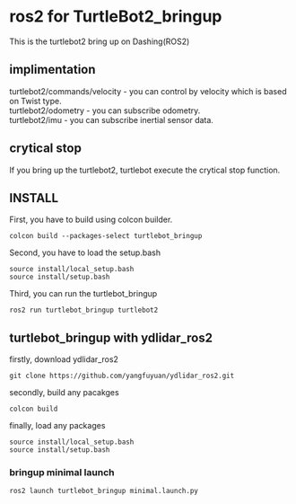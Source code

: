 # ros2 for TurtleBot2_bringup
This is the turtlebot2 bring up on Dashing(ROS2)

## implimentation
 turtlebot2/commands/velocity - you can control by velocity which is based on Twist type.  
 turtlebot2/odometry    - you can subscribe odometry.  
 turtlebot2/imu     - you can subscribe inertial sensor data.
 
## crytical stop
 If you bring up the turtlebot2, turtlebot execute the crytical stop function.

## INSTALL
 First, you have to build using colcon builder.

 ```
 colcon build --packages-select turtlebot_bringup
 ```

 Second, you have to load the setup.bash

 ```
 source install/local_setup.bash
 source install/setup.bash
 ```

 Third, you can run the turtlebot_bringup

 ```
 ros2 run turtlebot_bringup turtlebot2
 ```

## turtlebot_bringup with ydlidar_ros2
 firstly, download ydlidar_ros2
 ```
 git clone https://github.com/yangfuyuan/ydlidar_ros2.git
 ```

 secondly, build any pacakges
 ```
 colcon build
 ```
 
 finally, load any packages
 ```
 source install/local_setup.bash
 source install/setup.bash
 ```

### bringup minimal launch
 ```
 ros2 launch turtlebot_bringup minimal.launch.py
 ```
